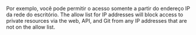 Por exemplo, você pode permitir o acesso somente a partir do endereço IP da rede do escritório. The allow list for IP addresses will block access to private resources via the web, API, and Git from any IP addresses that are not on the allow list.
